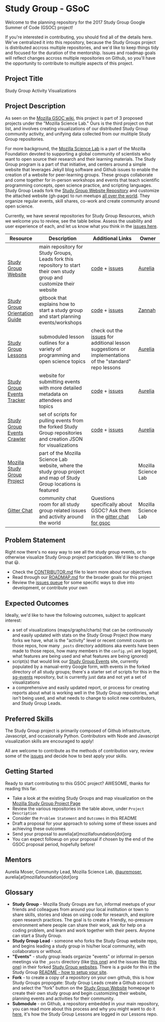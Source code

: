 # Study Group - GSoC

Welcome to the planning repository for the 2017 Study Group Google Summer of Code (GSOC) project!

If you're interested in contributing, you should find all of the details here. We've centralized it into this repository, because the Study Groups project is distributed accross multiple repositories, and we'd like to keep things tidy and focused for the duration of the mentorship. Issues and roadmap goals will reflect changes accross multiple repositories on Github, so you'll have the opportunity to contribute to multiple aspects of this project.

## Project Title
Study Group Activity Visualizations

## Project Description 

As seen on the [Mozilla GSOC wiki](https://wiki.mozilla.org/Community:SummerOfCode17#Project_List), this project is part of 3 proposed projects under the "Mozilla Science Lab." Ours is the third project on that list, and involves creating visualizations of our distributed Study Group community activity, and unifying data collected from our mulitiple Study Group repositories. 

For more background, the [Mozilla Science Lab](https://science.mozilla.org/) is a part of the Mozilla Foundation devoted to supporting a global community of scientists who want to open source their research and their learning materials. The Study Group program is a part of that initiative, and centers around a simple website that leverages Jekyll blog software and Github issues to enable the creation of a website for peer-learning groups. These groups collaborate and come together for in-person workshops and events that teach scientific programming concepts, open science practice, and scripting languages. Study Group Leads fork the [Study Group Website Repository](https://github.com/mozillascience/studyGroup) and customize the attached website (gh-page) to run meetups [all over the world](https://science.mozilla.org/programs/studygroups). They organize regular events, skill shares, co-work and create community around open science. 

Currently, we have several repositories for Study Group Resources, which we welcome you to review, see the table below. Assess the usability and user experience of each, and let us know what you think in the [issues here](https://github.com/mozillascience/studyGroup-GSOC/issues).

Resource | Description | Additional Links | Owner
-------- | ----------- | ---------------- | -----
[Study Group Website](http://mozillascience.github.io/studyGroup/) | main repository for Study Groups, Leads fork this repository to start their own study group and customize their website | [code](https://github.com/mozillascience/studyGroup) + [issues](https://github.com/mozillascience/studyGroup/issues)| [Aurelia](https://github.com/auremoser)
[Study Group Orientation Guide](https://mozillascience.github.io/study-group-orientation/index.html) | gitbook that explains how to start a study group and start planning events/workshops | [code](https://github.com/mozillascience/study-group-orientation) + [issues](https://github.com/mozillascience/study-group-orientation/issues) | [Zannah](https://github.com/zee-moz) 
[Study Group Lessons](https://github.com/mozillascience/studyGroupLessons) | submoduled lesson outlines for a variety of programming and open science topics | check out the [issues](https://github.com/mozillascience/studyGroupLessons/issues) for additional lesson suggestions or implementations of the "standard" repo lessons | [Aurelia](https://github.com/auremoser)
[Study Group Events Tracker](https://mzl.la/sg-events) | website for submitting events with more detailed metadata on attendees and topics | [code](https://github.com/mozillascience/studyGroupEvents) + [issues](https://github.com/mozillascience/studyGroupEvents/issues) | [Aurelia](https://github.com/auremoser)
[Study Group Events Crawler](https://github.com/auremoser/sg-events) | set of scripts for pulling events from the forked Study Group repositories and creation JSON for visualizations | [code](https://github.com/auremoser/sg-events/) + [issues](https://github.com/auremoser/sg-events/issues) | [Aurelia](https://github.com/auremoser)
[Mozilla Study Group Project](https://science.mozilla.org/programs/studygroups) | part of the Mozilla Science Lab website, where the study group project and map of Study Group locations is featured | | Mozilla Science Lab
[Gitter Chat](https://gitter.im/mozillascience/studyGroup) | community chat room for all study group related issues and activity around the world | Questions specifically about GSOC? Ask them in the [gitter chat for gsoc](https://gitter.im/studyGroup-GSOC/Lobby)| Mozilla Science Lab

## Problem Statement
Right now there's no easy way to see all the study group events, or to otherwise visualize Study Group project participation. We'd like to change that :smiley:.

* Check the [CONTRIBUTOR.md](CONTRIBUTOR.md) file to learn more about our objectives
* Read through our [ROADMAP.md](ROADMAP.md) for the broader goals for this project
* Review the [issues queue](https://github.com/mozillascience/studyGroup-GSOC/issues) for some specific ways to dive into development, or contribute your own

## Expected Outcomes

Ideally, we'd like to have the following outcomes, subject to applicant interest:

* a set of visualizations (maps/graphs/charts) that can be continuously and easily updated with stats on the Study Group Project (how many forks we have, what is the "activity" level or recent commit counts on those repos, how many `_posts` directory additions aka events have been made to those repos, how many members in the `config.yml` are logged, what features are being used and what features are being ignored)
* script(s) that would link our [Study Group Events](https://github.com/mozillascience/studyGroupEvents) site, currently populated by a manual-entry Google form, with events in the forked directory of all study groups; there's a starter set of scripts for this in the [sg-events](https://github.com/auremoser/sg-events) repository, but is currently just data and not yet a set of visualizations
* a comprehensive and easily updated report, or process for creating reports about what is working well in the Study Group repositories, what isn't being used, and what needs to change to solicit new contributors, and Study Group Leads.

## Preferred Skills
The Study Group project is primarily composed of Github infrastructure, Javascript, and occasionally Python. Contributors with Node and Javascript visualization skills are encouraged to apply!

All are welcome to contribute as the methods of contribution vary, review some of the [issues](https://github.com/mozillascience/studyGroup-GSOC/issues) and decide how to best apply your skills.

## Getting Started

Ready to start contributing to this GSOC project? AWESOME, thanks for reading this far. 

* Take a look at the existing Study Groups and map visualization on the [Mozilla Study Group Project Page](https://science.mozilla.org/programs/studygroups)
* Review the various repositories in the table above, under `Project Description`
* Consider the `Problem Statement` and `Outcomes` in this README
* Draft a proposal for your approach to solving some of these issues and achieving these outcomes
* Send your proposal to aurelia[at]mozillafoundation[dot]org
* You can expect followup on your proposal if chosen by the end of the GSOC proposal period, hopefully before!


## Mentors

Aurelia Moser, Community Lead, Mozilla Science Lab, [@auremoser](https://twitter.com/auremoser), aurelia[at]mozillafoundation[dot]org

## Glossary

* **Study Group** - Mozilla Study Groups are fun, informal meetups of your friends and colleagues from around your local institution or town to share skills, stories and ideas on using code for research, and explore open research practices. The goal is to create a friendly, no-pressure environment where people can share their work, ask for help on a coding problem, and learn and work together with their peers. Anyone can start a Study Group.
* **Study Group Lead** - someone who forks the Study Group website repo, and begins leading a study group in his/her local community, with collaborators or without.
* **"Events"** - study group leads organize "events" or informal in-person meetings via the `_posts` directory (like [this one](https://github.com/aure-test/studyGroup/blob/gh-pages/_posts/2017-01-20-rnoobs.markdown)) and the issues like ([this one](https://github.com/aure-test/studyGroup/issues/1)) in their forked [Study Group websites](https://github.com/mozillascience/studyGroup). There is a guide for this in the Study Group [README - how to setup your site](https://github.com/mozillascience/studyGroup#how-to-set-up-your-own-mozilla-study-group-website).
* **Fork** - to create a copy of a repository on your own github, this is how Study Groups propogate: Study Group Leads create a Github account and select the "fork" button on the [Study Group Website](http://mozillascience.github.io/studyGroup/) homepage to create their own study group and begin customizing their website, planning events and activities for their community.
* **Submodule** - on Github, a repository embedded in your main repository, you can read more about this process and why you might want to do it [here](https://gist.github.com/gitaarik/8735255), it's how the Study Group Lessons are logged in our Lessons repo.





